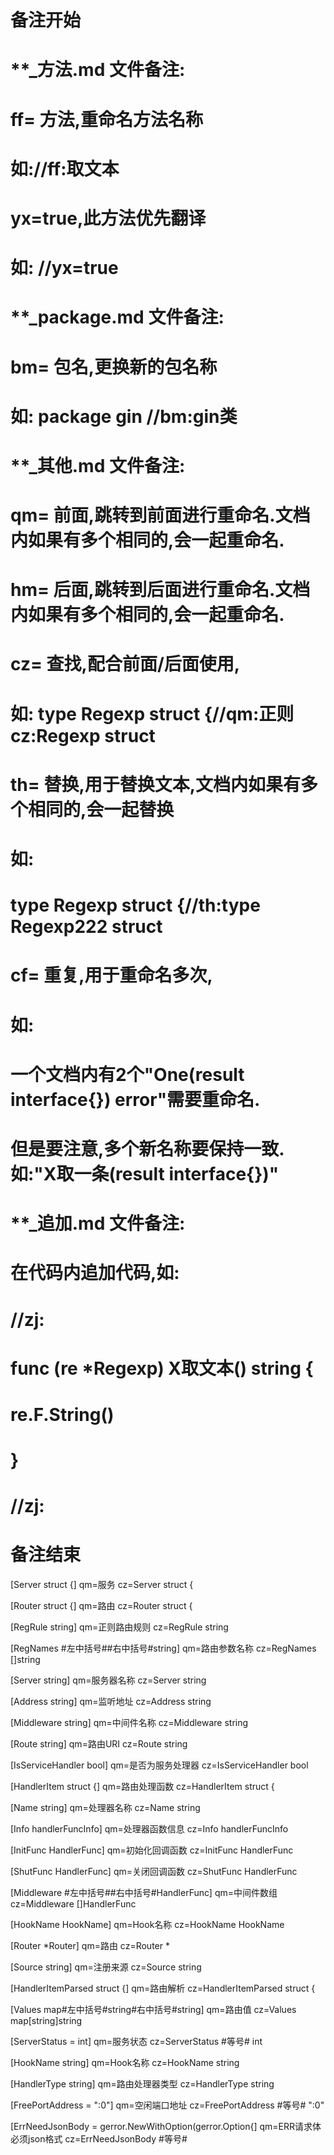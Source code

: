 # 备注开始
# **_方法.md 文件备注:
# ff= 方法,重命名方法名称
# 如://ff:取文本
#
# yx=true,此方法优先翻译
# 如: //yx=true


# **_package.md 文件备注:
# bm= 包名,更换新的包名称 
# 如: package gin //bm:gin类


# **_其他.md 文件备注:
# qm= 前面,跳转到前面进行重命名.文档内如果有多个相同的,会一起重命名.
# hm= 后面,跳转到后面进行重命名.文档内如果有多个相同的,会一起重命名.
# cz= 查找,配合前面/后面使用,
# 如: type Regexp struct {//qm:正则 cz:Regexp struct
#
# th= 替换,用于替换文本,文档内如果有多个相同的,会一起替换
# 如:
# type Regexp struct {//th:type Regexp222 struct
#
# cf= 重复,用于重命名多次,
# 如: 
# 一个文档内有2个"One(result interface{}) error"需要重命名.
# 但是要注意,多个新名称要保持一致. 如:"X取一条(result interface{})"


# **_追加.md 文件备注:
# 在代码内追加代码,如:
# //zj:
# func (re *Regexp) X取文本() string { 
#    re.F.String()
# }
# //zj:
# 备注结束

[Server struct {]
qm=服务
cz=Server struct {

[Router struct {]
qm=路由
cz=Router struct {

[RegRule  string]
qm=正则路由规则
cz=RegRule string

[RegNames #左中括号##右中括号#string]
qm=路由参数名称
cz=RegNames []string

[Server           string]
qm=服务器名称
cz=Server string

[Address          string]
qm=监听地址
cz=Address string

[Middleware       string]
qm=中间件名称
cz=Middleware string

[Route            string]
qm=路由URI
cz=Route string

[IsServiceHandler bool]
qm=是否为服务处理器
cz=IsServiceHandler bool

[HandlerItem struct {]
qm=路由处理函数
cz=HandlerItem struct {

[Name       string]
qm=处理器名称
cz=Name string

[Info       handlerFuncInfo]
qm=处理器函数信息
cz=Info handlerFuncInfo

[InitFunc   HandlerFunc]
qm=初始化回调函数
cz=InitFunc HandlerFunc

[ShutFunc   HandlerFunc]
qm=关闭回调函数
cz=ShutFunc HandlerFunc

[Middleware #左中括号##右中括号#HandlerFunc]
qm=中间件数组
cz=Middleware []HandlerFunc

[HookName   HookName]
qm=Hook名称
cz=HookName HookName

[Router     *Router]
qm=路由
cz=Router *

[Source     string]
qm=注册来源
cz=Source string

[HandlerItemParsed struct {]
qm=路由解析
cz=HandlerItemParsed struct {

[Values  map#左中括号#string#右中括号#string]
qm=路由值
cz=Values map[string]string

[ServerStatus = int]
qm=服务状态
cz=ServerStatus #等号# int

[HookName string]
qm=Hook名称
cz=HookName string

[HandlerType string]
qm=路由处理器类型
cz=HandlerType string

[FreePortAddress = ":0"]
qm=空闲端口地址
cz=FreePortAddress #等号# ":0"

[ErrNeedJsonBody = gerror.NewWithOption(gerror.Option{]
qm=ERR请求体必须json格式
cz=ErrNeedJsonBody #等号#
